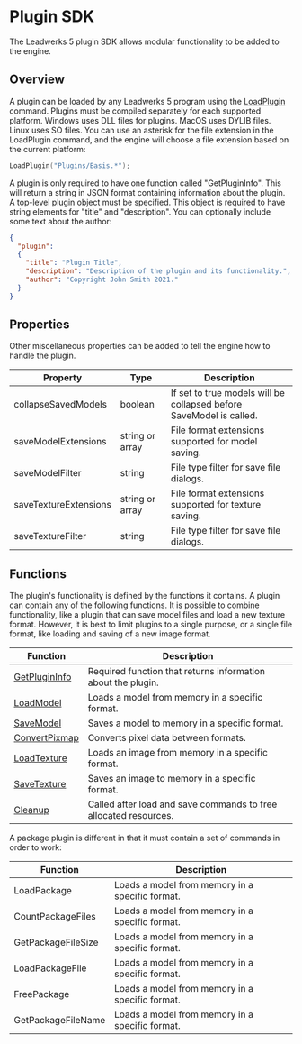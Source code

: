 # Plugin SDK #
The Leadwerks 5 plugin SDK allows modular functionality to be added to the engine.

## Overview ##
A plugin can be loaded by any Leadwerks 5 program using the [LoadPlugin](API_LoadPlugin.md) command. Plugins must be compiled separately for each supported platform.
Windows uses DLL files for plugins. MacOS uses DYLIB files. Linux uses SO files. You can use an asterisk for the file extension in the LoadPlugin command, and the engine will choose a file extension based on the current platform:

```c++
LoadPlugin("Plugins/Basis.*");
```

A plugin is only required to have one function called "GetPluginInfo". This will return a string in JSON format containing information about the plugin. A top-level plugin object must be specified. This object is required to have string elements for "title" and "description". You can optionally include some text about the author:

```json
{
  "plugin":
  {
    "title": "Plugin Title",
    "description": "Description of the plugin and its functionality.",
    "author": "Copyright John Smith 2021."
  }
}
```

## Properties ##
Other miscellaneous properties can be added to tell the engine how to handle the plugin.

| Property | Type | Description |
| ----- | ----- | ----- |
| collapseSavedModels | boolean | If set to true models will be collapsed before SaveModel is called. |
| saveModelExtensions | string or array | File format extensions supported for model saving. |
| saveModelFilter | string | File type filter for save file dialogs. |
| saveTextureExtensions | string or array | File format extensions supported for texture saving. |
| saveTextureFilter | string | File type filter for save file dialogs. |

## Functions ##

The plugin's functionality is defined by the functions it contains. A plugin can contain any of the following functions. It is possible to combine functionality, like a plugin that
can save model files and load a new texture format. However, it is best to limit plugins to a single purpose, or a single file format, like loading and saving of a new image format.

| Function | Description |
| ---- | ---- |
| [GetPluginInfo](PlguinSDK_GetPluginInfo.md) | Required function that returns information about the plugin. |
| [LoadModel](PluginSDK_LoadModel.md) | Loads a model from memory in a specific format. |
| [SaveModel]() | Saves a model to memory in a specific format. |
| [ConvertPixmap]() | Converts pixel data between formats. |
| [LoadTexture]() | Loads an image from memory in a specific format. |
| [SaveTexture]() | Saves an image to memory in a specific format. |
| [Cleanup]() | Called after load and save commands to free allocated resources. |

A package plugin is different in that it must contain a set of commands in order to work:

| Function | Description |
| ---- | ---- |
| LoadPackage | Loads a model from memory in a specific format. |
| CountPackageFiles | Loads a model from memory in a specific format. |
| GetPackageFileSize | Loads a model from memory in a specific format. |
| LoadPackageFile | Loads a model from memory in a specific format. |
| FreePackage | Loads a model from memory in a specific format. |
| GetPackageFileName | Loads a model from memory in a specific format. |

